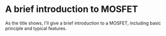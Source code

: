 # A brief introduction to MOSFET
As the title shows, I'll give a brief introduction to a MOSFET, including basic principle and typical features.
